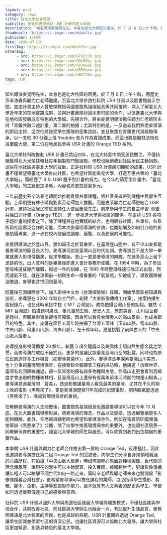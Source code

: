 ```yaml
---
layout: post
category: news
title: 台北大學社會實踐
subtitle: 麥覺明導演參訪 USR 計畫共創大學城
description: "知名導演麥覺明先生，本身也是北大特區的居民，於 7 月 6 日上午十時，應歷史系辛法春與顧力仁老師邀請，至臺北大學參訪社科院 USR 計畫以及圖書館展示空間，並由計畫主持人曾敏傑教授與圖書館馬祖瑞組長等共同接待，深入了解臺北大學近年來的在地實踐成果，並與計畫團隊討論未來可能的合作，以促進臺北大學與在地社區發展成有特色的大學城。"
thumbnail: "https://i.imgur.com/mUahJto.jpg"
publisher: 社科院
date: 2020-07-08
firstImg: https://i.imgur.com/mUahJto.jpg
otherImg:
     - src: https://i.imgur.com/GFOZrJb.jpg
     - src: https://i.imgur.com/9OnR8gz.jpg
     - src: https://i.imgur.com/60J0wq6.jpg
     - src: https://i.imgur.com/pB5Oqcm.jpg
     - src: https://i.imgur.com/sB2tTQv.jpg
tags: USR
---
```

知名導演麥覺明先生，本身也是北大特區的居民，於 7 月 6 日上午十時，應歷史系辛法春與顧力仁老師邀請，至臺北大學參訪社科院 USR 計畫以及圖書館展示空間，並由計畫主持人曾敏傑教授與圖書館馬祖瑞組長等共同接待，深入了解臺北大學近年來的在地實踐成果，並與計畫團隊討論未來可能的合作，以促進臺北大學與在地社區發展成有特色的大學城。先期合作，將由麥覺明導演擔任顧力仁老師所主持「青銀共融口述計畫」第二集的拍攝；尤其特別的是，一反過去我們熟悉麥導演的節目主持，這次他將接受學生團隊的密集訪談，並且聚焦在青銀世代與經驗傳承，以一支約 30 分鐘上傳 Youtube 影片作為實踐成果，而這也將是繼駐法特任呂慶龍大使，第二位在地居民參與 USR 計畫的 Orange TED 系列。

臺北大學社科院推動 USR 計畫已將近四年，在北大特區中頗受居民關注，不僅持續獲得北大光榮扶輪社每年捐製校門聖誕樹，學校也陸續收到社區居民主動捐款，這些在地社區與臺北大學的互動，正是社科院 USR 計畫殷切期盼的成果。USR 計畫不僅希望將臺北大學推向社區，也希望社區能看見大學，打造互惠共榮的「臺北大學城」，而經歷了 4 年 USR 種子型計畫的努力，在今年的萌芽型計畫中，「臺北大學城」的主題更加清晰，內容也將更加豐富多元。

三年前歷史系辛法春老師開始推動青銀共學課程，將社區長者帶到課程中與學生互動，上學期更有林子晴與劉素芬老師加入推動。而歷史系顧力仁老師更結合 USR 計畫，邀請社區居民前駐法特任大使呂慶龍先生，前來參與學生的自主學習-青銀共融口述計畫（Orange TED），進一步推進大學與社區的關係。在這些 USR 各項子題計畫的探索之下，除了課程與在地實踐的結合，也開展各社團、各單位、各系所與社區廣泛合作的可能，而本次麥覺明導演的參訪，也開始觸及如何引介他的影像拍攝專業，進一步在校內發展成講座、展覽、以及影展的可能性。

麥覺明導演之於登山界，猶如貓王之於音樂界，在臺灣登山圈中，有不少山友都是看麥導演的節目長大的，麥導演可說是臺灣山岳的代名詞。麥導演並不是大學一畢業就進入影視傳播業，從求學開始，登山一直是麥導演的興趣，在諸多高山上留下足跡的他，出人意料的是畢業後即進入會計事務所任職。在 1994 年時，為了參加聖母峰遠征隊而離職，經過一年的訓練，在 1995 年時聖母峰遠征隊正式出發，然而運氣不佳，就在攻頂前一刻與生命一樣重要的「氧氣瓶」卻被偷了，導致團隊被迫撤退，麥導也含恨回到臺灣。

回臺後在因緣際會下，加入衛視中文台《台灣探險隊》任職，開始學習影視知識與技術，麥導更在 2002 年時自立門戶，創建「大麥影像傳播工作室」，接案拍攝生態紀錄片，也在此時承接中視《 MIT 台灣誌》，成為拍攝台灣山岳的始祖。雖然《 MIT 台灣誌》拍攝題材廣泛，舉凡自然生態、歷史人文、旅遊美食、山川百岳都是題材，但觀眾對百岳卻情有獨鐘，因為可以看見台灣傲人的高山景象，也成為節目的特色。其中，麥導在節目五周年時拍攝了台灣五頂峰（玉山山脈、雪山山脈、中央山脈、阿里山山脈、海岸山脈），在十周年時，更是挑戰了前無古人的「中央山脈大縱走」。

麥導投身影視傳播業 20 餘年，斬獲 5 項金鐘獎以及美國休士頓自然生態金獎之榮譽，而麥導演的成就不僅於此，更多的是讓民眾看見臺灣山岳的壯麗，同時也為原住民創造許多工作機會（如嚮導兼協作）。此外，麥導演長年探索臺灣山川美景，也十分重視臺灣環境保育，在接受聯合報願景工程的採訪時，他說道「放眼世界，臺灣有北回歸線通過，卻一反常態的擁有諸多物種與生態，往高山走更會看到高緯度才會出現的物種和林相，且臺灣高山上還保有億萬年前冰河時期的物種山椒魚。」麥導演見過臺灣的「最美」，透過影像讓臺灣人看見最美的臺灣，尤其在不久前剛上映的電影《黑熊來了》，更是麥導演歷經11年完成的紀錄電影，期待觀眾能透過《黑熊來了》，喚起對環境保育的重視。

在瞭解麥導演的人生閱歷後，圖書館馬祖瑞組長也邀請麥導演可以在今年 10 月底，在北大圖書館舉辦影展，將麥導演的理念、作品以及感受，透過展覽讓更多人能夠瞭解。此外，辛老師與顧老師也希望和麥導演合作，例如在電資院B1萬榮講堂舉辦《黑熊來了》公播，除了向學生推廣環境保育的重要外，也能讓社區居民一同瞭解保育的重要性，讓臺北大學城的師生與居民，可以欣賞到我們出色鄰居的重要作品。

本學期 USR 計畫與顧力仁老師合作推出第一屆的 Orange Ted，反應極佳，因此也邀請麥導演擔任第二屆 Orange Ted 的受訪者，向學生們分享自身跨領域職涯的心路歷程、在拍攝「中央山脈大縱走」時如何調整心態面對種種困難、世代間的理念傳承等，讓現在的學生可以主動學習、投入實踐、接觸跨世代，更讓影像傳播讓年輕人可以瞭解不同世代如何一路走來。同時辛老師與顧老師未來也將開設「影像傳播看台灣社會」，更希望麥導演可以擔任課程的業師，協助指導學生攝影、剪輯、腳本、企劃、主持等影視製作能力，讓本就具有人文素養的歷史系學生，學習如何透過螢幕傳達自己的感受與意涵。

社科院 USR 計畫以國外大學與周邊社區發展大學城為理想模式，不僅社區能與學校合作，共同改善社區，而社區與大學師生也融合一片，有助提升生活品質。麥覺明導演是北大特區的居民，也是卓越的典範，USR 計畫期許透過 Orange Ted，讓學生認識並學習社區的資深公民，也讓社區資源可以協助北大發展，讓大學與社區更加緊密，創造具特色的臺北大學城。
